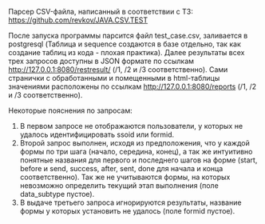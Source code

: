 Парсер CSV-файла, написанный в соответствии с ТЗ: https://github.com/revkov/JAVA.CSV.TEST

После запуска программы парсится файл test_case.csv, заливается в postgresql (Таблица и sequence создаются в базе отдельно, так как создание таблиц из кода - плохая практика).
Далее результаты всех трех запросов доступны в JSON формате по ссылкам http://127.0.0.1:8080/restresult/ (/1, /2 и /3 соответственно).
Сами странички с обработанными и помещенными в html-таблицы значениями расположены по ссылкам http://127.0.0.1:8080/reports (/1, /2 и /3 соответственно).

Некоторые пояснения по запросам:

1. В первом запросе не отображаются пользователи, у которых не удалось идентифицировать ssoid или formid.
2. Второй запрос выполнен, исходя из предположения, что у каждой формы по три шага (начало, середина, конец), а так же интуитивно понятные названия для первого и последнего шагов на форме (start, before и send, success, after, sent, done для начала и конца соответственно). Так же не учитываются формы, на которых невозможно определить текущий этап выполнения (поле data_subtype пустое).
3. В выдаче третьего запроса игнорируются результаты, название формы у которых установить не удалось (поле formid пустое).
